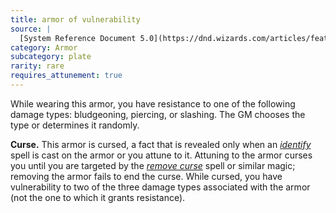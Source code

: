 ```yaml
---
title: armor of vulnerability
source: |
  [System Reference Document 5.0](https://dnd.wizards.com/articles/features/systems-reference-document-srd)
category: Armor
subcategory: plate
rarity: rare
requires_attunement: true
---
```


While wearing this armor, you have resistance to one of the following damage types: bludgeoning, piercing, or slashing. The GM chooses the type or determines it randomly.

**Curse.** This armor is cursed, a fact that is revealed only when an [*identify*](/spells/identify/) spell is cast on the armor or you attune to it. Attuning to the armor curses you until you are targeted by the [*remove curse*](/spells/remove-curse/) spell or similar magic; removing the armor fails to end the curse. While cursed, you have vulnerability to two of the three damage types associated with the armor (not the one to which it grants resistance).
